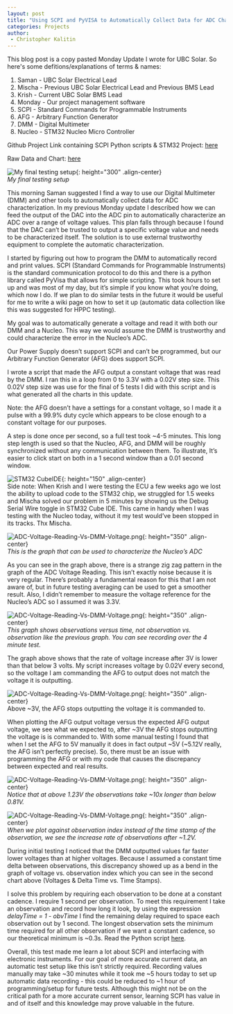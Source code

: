 ```yaml
---
layout: post
title: "Using SCPI and PyVISA to Automatically Collect Data for ADC Characterization"
categories: Projects
author:
 - Christopher Kalitin
---
```

<head>
    <meta property="og:image" content="{{site.url}}/assets/images/scpi-auto-characterization/Testing-Setup.png">
</head>

This blog post is a copy pasted Monday Update I wrote for UBC Solar. So here's some defitions/explanations of terms & names:
1. Saman - UBC Solar Electrical Lead
2. Mischa - Previous UBC Solar Electrical Lead and Previous BMS Lead
2. Krish - Current UBC Solar BMS Lead
2. Monday - Our project management software
3. SCPI - Standard Commands for Programmable Instruments
4. AFG - Arbitrary Function Generator
5. DMM - Digital Multimeter
6. Nucleo - STM32 Nucleo Micro Controller

Github Project Link containing SCPI Python scripts & STM32 Project: <a href="https://github.com/CKalitin/STM32-F031K6T6/tree/master/ADC-Auto-Characterization">here</a>

Raw Data and Chart: <a href="https://docs.google.com/spreadsheets/d/11ldLaja0gl42fVCuYOzdmnMgkbBmONTC740BgDr8rv0/edit?usp=sharing">here</a>

![My final testing setup]({{site.url}}/assets/images/scpi-auto-characterization/Testing-Setup.png){: height="300" .align-center}  
<i>My final testing setup</i>

This morning Saman suggested I find a way to use our Digital Multimeter (DMM) and other tools to automatically collect data for ADC characterization. In my previous Monday update I described how we can feed the output of the DAC into the ADC pin to automatically characterize an ADC over a range of voltage values. This plan falls through because I found that the DAC can’t be trusted to output a specific voltage value and needs to be characterized itself. The solution is to use external trustworthy equipment to complete the automatic characterization.

I started by figuring out how to program the DMM to automatically record and print values. SCPI (Standard Commands for Programmable Instruments) is the standard communication protocol to do this and there is a python library called PyVisa that allows for simple scripting. This took hours to set up and was most of my day, but it’s simple if you know what you’re doing, which now I do. If we plan to do similar tests in the future it would be useful for me to write a wiki page on how to set it up (automatic data collection like this was suggested for HPPC testing).

My goal was to automatically generate a voltage and read it with both our DMM and a Nucleo. This way we would assume the DMM is trustworthy and could characterize the error in the Nucleo’s ADC.

Our Power Supply doesn’t support SCPI and can’t be programmed, but our Arbitrary Function Generator (AFG) does support SCPI.

I wrote a script that made the AFG output a constant voltage that was read by the DMM. I ran this in a loop from 0 to 3.3V with a 0.02V step size. This 0.02V step size was use for the final of 5 tests I did with this script and is what generated all the charts in this update.

Note: the AFG doesn’t have a settings for a constant voltage, so I made it a pulse with a 99.9% duty cycle which appears to be close enough to a constant voltage for our purposes.

A step is done once per second, so a full test took ~4-5 minutes. This long step length is used so that the Nucleo, AFG, and DMM will be roughly synchronized without any communication between them. To illustrate, It’s easier to click start on both in a 1 second window than a 0.01 second window.

![STM32 CubeIDE]({{site.url}}/assets/images/scpi-auto-characterization/STM32-CubeIDE.png){: height="150" .align-center}  
Side note: When Krish and I were testing the ECU a few weeks ago we lost the ability to upload code to the STM32 chip, we struggled for 1.5 weeks and Mischa solved our problem in 5 minutes by showing us the Debug Serial Wire toggle in STM32 Cube IDE. This came in handy when I was testing with the Nucleo today, without it my test would’ve been stopped in its tracks. Thx Mischa.

![ADC-Voltage-Reading-Vs-DMM-Voltage.png]({{site.url}}/assets/images/scpi-auto-characterization/ADC-Voltage-Reading-Vs-DMM-Voltage.png){: height="350" .align-center}  
<i>This is the graph that can be used to characterize the Nucleo’s ADC</i>

As you can see in the graph above, there is a strange zig zag pattern in the graph of the ADC Voltage Reading. This isn’t exactly noise because it is very regular. There’s probably a fundamental reason for this that I am not aware of, but in future testing averaging can be used to get a smoother result. Also, I didn’t remember to measure the voltage reference for the Nucleo’s ADC so I assumed it was 3.3V.

![ADC-Voltage-Reading-Vs-DMM-Voltage.png]({{site.url}}/assets/images/scpi-auto-characterization/ADC-Voltage-Reading-DMM-Voltage-Vs-Time.png){: height="350" .align-center}  
<i>This graph shows observations versus time, not observation vs. observation like the previous graph. You can see recording over the 4 minute test.</i>

The graph above shows that the rate of voltage increase after 3V is lower than that below 3 volts. My script increases voltage by 0.02V every second, so the voltage I am commanding the AFG to output does not match the voltage it is outputting.

![ADC-Voltage-Reading-Vs-DMM-Voltage.png]({{site.url}}/assets/images/scpi-auto-characterization/DMM-Voltage-Vs-AFG-Input-Voltage.png){: height="350" .align-center}  
</i>Above ~3V, the AFG stops outputting the voltage it is commanded to.</i> 

When plotting the AFG output voltage versus the expected AFG output voltage, we see what we expected to, after ~3V the AFG stops outputting the voltage is is commanded to. With some manual testing I found that when I set the AFG to 5V manually it does in fact output ~5V (~5.12V really, the AFG isn’t perfectly precise). So, there must be an issue with programming the AFG or with my code that causes the discrepancy between expected and real results.

![ADC-Voltage-Reading-Vs-DMM-Voltage.png]({{site.url}}/assets/images/scpi-auto-characterization/Voltage-Observation-Time-vs-Time-Since-Start.png){: height="350" .align-center}  
<i>Notice that at above 1.23V the observations take ~10x longer than below 0.81V.</i>

![ADC-Voltage-Reading-Vs-DMM-Voltage.png]({{site.url}}/assets/images/scpi-auto-characterization/Voltages-Delta-Time-Vs-Observation-Index.png){: height="350" .align-center}  
<i>When we plot against observation index instead of the time stamp of the observation, we see the increase rate of observations after ~1.2V.</i>

During initial testing I noticed that the DMM outputted values far faster lower voltages than at higher voltages. Because I assumed a constant time delta between observations, this discrepancy showed up as a bend in the graph of voltage vs. observation index which you can see in the second chart above (Voltages & Delta Time vs. Time Stamps).

I solve this problem by requiring each observation to be done at a constant cadence. I require 1 second per observation. To meet this requirement I take an observation and record how long it look, by using the expression <i>delayTime = 1 - obvTime</i> I find the remaining delay required to space each observation out by 1 second. The longest observation sets the minimum time required for all other observation if we want a constant cadence, so our theoretical minimum is ~0.3s. Read the Python script [here](https://github.com/CKalitin/STM32-F031K6T6/blob/master/ADC-Auto-Characterization/SCPI%20Scripts/PyVisa-CharacterizationScript.py).

Overall, this test made me learn a lot about SCPI and interfacing with electronic instruments. For our goal of more accurate current data, an automatic test setup like this isn’t strictly required. Recording values manually may take ~30 minutes while it took me ~5 hours today to set up automatic data recording - this could be reduced to ~1 hour of programming/setup for future tests. Although this might not be on the critical path for a more accurate current sensor, learning SCPI has value in and of itself and this knowledge may prove valuable in the future.